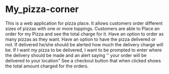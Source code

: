 # My_pizza-corner
This is a web application for pizza place. It allows customers order different sizes of pizzas with one or more toppings. Customers are able to Place an order for my Pizza and see the total charge for it. Have an option to order as many pizzas as they want. Have an option to have the pizza delivered or not.  If delivered he/she should be alerted how much the delivery charge will be. If I want my pizza to be delivered, I want to be prompted to enter where the delivery should be made and an alert saying '' your order will be delivered to your location" See a checkout button that when clicked shows the total amount charged for the orders.
